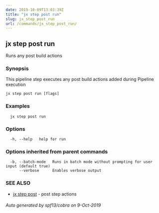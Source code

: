```yaml
---
date: 2019-10-09T13:03:39Z
title: "jx step post run"
slug: jx_step_post_run
url: /commands/jx_step_post_run/
---
```

## jx step post run

Runs any post build actions

### Synopsis

This pipeline step executes any post build actions added during Pipeline execution

```
jx step post run [flags]
```

### Examples

```
  jx step post run
```

### Options

```
  -h, --help   help for run
```

### Options inherited from parent commands

```
  -b, --batch-mode   Runs in batch mode without prompting for user input (default true)
      --verbose      Enables verbose output
```

### SEE ALSO

* [jx step post](/commands/jx_step_post/)	 - post step actions

###### Auto generated by spf13/cobra on 9-Oct-2019
